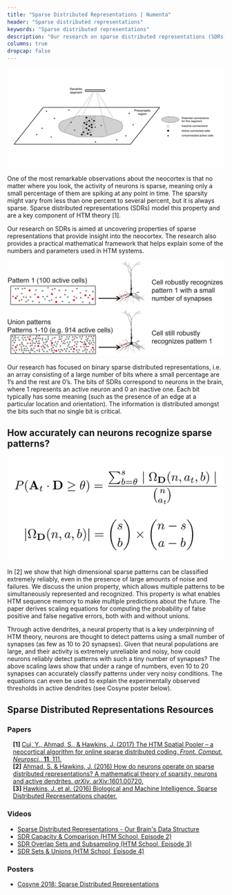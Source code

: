 ```yaml
---
title: "Sparse Distributed Representations | Numenta"
header: "Sparse distributed representations"
keywords: "Sparse distributed representations"
description: "Our research on sparse distributed representations (SDRs) is aimed at uncovering properties of sparse representations that provide insight into the neocortex. In this page, you'll find all our resources regarding SDRs."
columns: true
dropcap: false
---
```

<section>
<aside>

![Sparse Distributed Representations - Figure from Paper](../images/cortical-theory-sparse-distributed-representations.png)

</aside>
One of the most remarkable observations about the neocortex is that no matter where you look, the activity of neurons is sparse, meaning only a small percentage of them are spiking at any point in time. The sparsity might vary from less than one percent to several percent, but it is always sparse. Sparse distributed representations (SDRs) model this property and are a key component of HTM theory [1].

Our research on SDRs is aimed at uncovering properties of sparse representations that provide insight into the neocortex. The research also provides a practical mathematical framework that helps explain some of the numbers and parameters used in HTM systems.
</section>

<section>
<aside>

![Sparse Distributed Representations - Patterns](../images/sparse-distributed-representations-3.png)

</aside>

Our research has focused on binary sparse distributed representations, i.e. an array consisting of a large number of bits where a small percentage are 1’s and the rest are 0’s. The bits of SDRs correspond to neurons in the brain, where 1 represents an active neuron and 0 an inactive one. Each bit typically has some meaning (such as the presence of an edge at a particular location and orientation). The information is distributed amongst the bits such that no single bit is critical.
</section>

## How accurately can neurons recognize sparse patterns?

<section>
<aside>

![Sparse Distributed Representations - Formula](../images/sparse-distributed-representations-2.png)

</aside>

In [2] we show that high dimensional sparse patterns can be classified extremely reliably, even in the presence of large amounts of noise and failures. We discuss the union property, which allows multiple patterns to be simultaneously represented and recognized. This property is what enables HTM sequence memory to make multiple predictions about the future. The paper derives scaling equations for computing the probability of false positive and false negative errors, both with and without unions.

Through active dendrites, a neural property that is a key underpinning of HTM theory, neurons are thought to detect patterns using a small number of synapses (as few as 10 to 20 synapses). Given that neural populations are large, and their activity is extremely unreliable and noisy, how could neurons reliably detect patterns with such a tiny number of synapses? The above scaling laws show that under a range of numbers, even 10 to 20 synapses can accurately classify patterns under very noisy conditions. The equations can even be used to explain the experimentally observed thresholds in active dendrites (see Cosyne poster below).
</section>

## Sparse Distributed Representations Resources

### Papers

<span style="margin-left: 10pt; display:block"><b>[1]</b> <a href="https://numenta.com/resources/papers/htm-spatial-pooler-neocortical-algorithm-for-online-sparse-distributed-coding/">Cui, Y., Ahmad, S., & Hawkins, J. (2017) The HTM Spatial Pooler – a neocortical algorithm for online sparse distributed coding. <i>Front. Comput. Neurosci.</i>, <b>11</b>, 111.</a></span>
<span style="margin-left: 10pt; display:block"><b>[2]</b> <a href="http://arxiv.org/abs/1601.00720">Ahmad, S. & Hawkins, J. (2016) How do neurons operate on sparse distributed representations? A mathematical theory of sparsity, neurons and active dendrites. <i>arXiv</i>, arXiv:1601.00720.</a></span>
<span style="margin-left: 10pt; display:block"><b>[3]</b> <a href="https://numenta.com/resources/biological-and-machine-intelligence/">Hawkins, J. et al. (2016) Biological and Machine Intelligence. Sparse Distributed Representations chapter.</a></span>

### Videos
*	[Sparse Distributed Representations - Our Brain's Data Structure](/resources/papers-videos-and-more/sparse-distributed-representations/)
*	[SDR Capacity & Comparison (HTM School, Episode 2)](https://www.youtube.com/watch?v=ZDgCdWTuIzc)
*	[SDR Overlap Sets and Subsampling (HTM School, Episode 3)](https://www.youtube.com/watch?v=vU2OZdgBXAQ)
*	[SDR Sets & Unions (HTM School, Episode 4)](https://www.youtube.com/watch?v=8WIzIBaLXIs)

### Posters
*	[Cosyne 2018: Sparse Distributed Representations](/resources/papers-videos-and-more/cosyne-2018-sparse-distributed-representations/)
